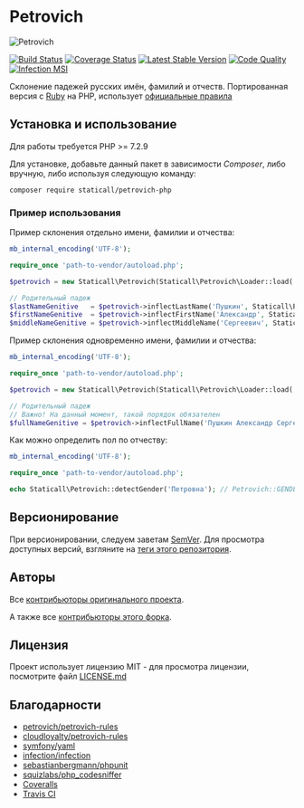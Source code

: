 # Petrovich

![Petrovich](https://raw.github.com/rocsci/petrovich/master/petrovich.png)

[![Build Status](https://secure.travis-ci.org/staticall/petrovich-php.svg?branch=master)](https://secure.travis-ci.org/staticall/petrovich-php) [![Coverage Status](https://coveralls.io/repos/github/staticall/petrovich-php/badge.svg?branch=master&service=github)](https://coveralls.io/github/staticall/petrovich-php?branch=master) [![Latest Stable Version](https://poser.pugx.org/staticall/petrovich-php/v/stable)](https://packagist.org/packages/staticall/petrovich-php) [![Code Quality](https://scrutinizer-ci.com/g/staticall/petrovich-php/badges/quality-score.png?b=master)](https://scrutinizer-ci.com/g/staticall/petrovich-php/?branch=master) [![Infection MSI](https://badge.stryker-mutator.io/github.com/staticall/petrovich-php/master)](https://infection.github.io)

Склонение падежей русских имён, фамилий и отчеств. Портированная версия с [Ruby](https://github.com/petrovich/petrovich-ruby) на PHP, использует [официальные правила](https://github.com/petrovich/petrovich-rules)

## Установка и использование

Для работы требуется PHP >= 7.2.9

Для установке, добавьте данный пакет в зависимости *Composer*, либо вручную, либо используя следующую команду:

``
composer require staticall/petrovich-php
``

### Пример использования

Пример склонения отдельно имени, фамилии и отчества:

```php
mb_internal_encoding('UTF-8');

require_once 'path-to-vendor/autoload.php';

$petrovich = new Staticall\Petrovich(Staticall\Petrovich\Loader::load('path-to-vendor/cloudloyalty/petrovich-rules/rules.json'));

// Родительный падеж
$lastNameGenitive   = $petrovich->inflectLastName('Пушкин', Staticall\Petrovich\Ruleset::CASE_GENITIVE, Staticall\Petrovich\Ruleset::GENDER_MALE); // Пушкина
$firstNameGenitive  = $petrovich->inflectFirstName('Александр', Staticall\Petrovich\Ruleset::CASE_GENITIVE, Petrovich\Ruleset::GENDER_MALE); // Александра
$middleNameGenitive = $petrovich->inflectMiddleName('Сергеевич', Staticall\Petrovich\Ruleset::CASE_GENITIVE, Staticall\Petrovich\Ruleset::GENDER_MALE); // Сергеевича
```

Пример склонения одновременно имени, фамилии и отчества:

```php
mb_internal_encoding('UTF-8');

require_once 'path-to-vendor/autoload.php';

$petrovich = new Staticall\Petrovich(Staticall\Petrovich\Loader::load('path-to-vendor/cloudloyalty/petrovich-rules/rules.json'));

// Родительный падеж
// Важно! На данный момент, такой порядок обязателен
$fullNameGenitive = $petrovich->inflectFullName('Пушкин Александр Сергеевич', Staticall\Petrovich\Ruleset::CASE_GENITIVE, Staticall\Petrovich\Ruleset::GENDER_MALE); // Пушкина Александра Сергеевича
```

Как можно определить пол по отчеству:

```php
mb_internal_encoding('UTF-8');

require_once 'path-to-vendor/autoload.php';

echo Staticall\Petrovich::detectGender('Петровна'); // Petrovich::GENDER_FEMALE
```

## Версионирование

При версионировании, следуем заветам [SemVer](http://semver.org/). Для просмотра доступных версий, взгляните на [теги этого репозитория](https://github.com/staticall/petrovich-php/tags).

## Авторы

Все [контрибьюторы оригинального проекта](https://github.com/petrovich/petrovich-php/contributors).

А также все [контрибьюторы этого форка](https://github.com/staticall/petrovich-php/contributors).

## Лицензия

Проект использует лицензию MIT - для просмотра лицензии, посмотрите файл [LICENSE.md](LICENSE.md)

## Благодарности

- [petrovich/petrovich-rules](https://github.com/petrovich/petrovich-rules)
- [cloudloyalty/petrovich-rules](https://github.com/cloudloyalty/petrovich-rules)
- [symfony/yaml](https://github.com/symfony/yaml)
- [infection/infection](https://github.com/infection/infection)
- [sebastianbergmann/phpunit](https://github.com/sebastianbergmann/phpunit)
- [squizlabs/php_codesniffer](https://github.com/squizlabs/php_codesniffer)
- [Coveralls](https://coveralls.io/)
- [Travis CI](https://travis-ci.org/)
